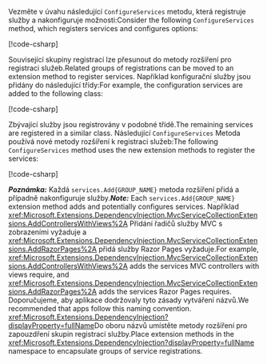 <a name="csc"></a>

<span data-ttu-id="918d0-101">Vezměte v úvahu následující `ConfigureServices` metodu, která registruje služby a nakonfiguruje možnosti:</span><span class="sxs-lookup"><span data-stu-id="918d0-101">Consider the following `ConfigureServices` method, which registers services and configures options:</span></span>

[!code-csharp[](~/fundamentals/configuration/index/samples/3.x/ConfigSample/Startup2.cs?name=snippet)]

<span data-ttu-id="918d0-102">Související skupiny registrací lze přesunout do metody rozšíření pro registraci služeb.</span><span class="sxs-lookup"><span data-stu-id="918d0-102">Related groups of registrations can be moved to an extension method to register services.</span></span> <span data-ttu-id="918d0-103">Například konfigurační služby jsou přidány do následující třídy:</span><span class="sxs-lookup"><span data-stu-id="918d0-103">For example, the configuration services are added to the following class:</span></span>

[!code-csharp[](~/fundamentals/configuration/index/samples/3.x/ConfigSample/Options/MyConfigServiceCollectionExtensions.cs)]

<span data-ttu-id="918d0-104">Zbývající služby jsou registrovány v podobné třídě.</span><span class="sxs-lookup"><span data-stu-id="918d0-104">The remaining services are registered in a similar class.</span></span> <span data-ttu-id="918d0-105">Následující `ConfigureServices` Metoda používá nové metody rozšíření k registraci služeb:</span><span class="sxs-lookup"><span data-stu-id="918d0-105">The following `ConfigureServices` method uses the new extension methods to register the services:</span></span>

[!code-csharp[](~/fundamentals/configuration/index/samples/3.x/ConfigSample/Startup4.cs?name=snippet)]

<span data-ttu-id="918d0-106">**_Poznámka:_** Každá `services.Add{GROUP_NAME}` metoda rozšíření přidá a případně nakonfiguruje služby.</span><span class="sxs-lookup"><span data-stu-id="918d0-106">**_Note:_** Each `services.Add{GROUP_NAME}` extension method adds and potentially configures services.</span></span> <span data-ttu-id="918d0-107">Například <xref:Microsoft.Extensions.DependencyInjection.MvcServiceCollectionExtensions.AddControllersWithViews%2A> Přidání řadičů služby MVC s zobrazeními vyžaduje a <xref:Microsoft.Extensions.DependencyInjection.MvcServiceCollectionExtensions.AddRazorPages%2A> přidá služby Razor Pages vyžaduje.</span><span class="sxs-lookup"><span data-stu-id="918d0-107">For example, <xref:Microsoft.Extensions.DependencyInjection.MvcServiceCollectionExtensions.AddControllersWithViews%2A> adds the services MVC controllers with views require, and <xref:Microsoft.Extensions.DependencyInjection.MvcServiceCollectionExtensions.AddRazorPages%2A> adds the services Razor Pages requires.</span></span> <span data-ttu-id="918d0-108">Doporučujeme, aby aplikace dodržovaly tyto zásady vytváření názvů.</span><span class="sxs-lookup"><span data-stu-id="918d0-108">We recommended that apps follow this naming convention.</span></span> <span data-ttu-id="918d0-109"><xref:Microsoft.Extensions.DependencyInjection?displayProperty=fullName>Do oboru názvů umístěte metody rozšíření pro zapouzdření skupin registrací služby.</span><span class="sxs-lookup"><span data-stu-id="918d0-109">Place extension methods in the <xref:Microsoft.Extensions.DependencyInjection?displayProperty=fullName> namespace to encapsulate groups of service registrations.</span></span>
